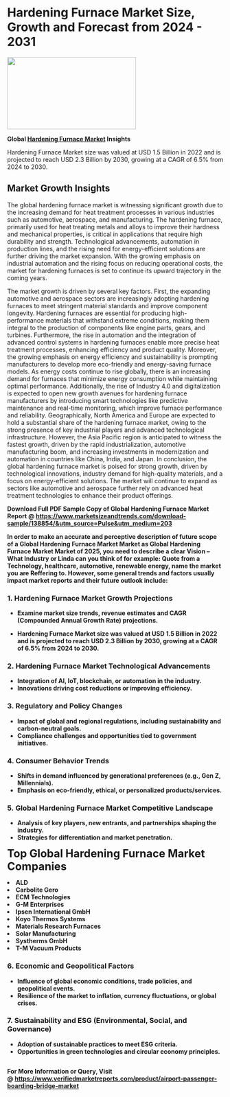 <H1>Hardening Furnace Market Size, Growth and Forecast from 2024 - 2031</H1><img class="aligncenter size-medium wp-image-584254" src="https://thirdeyenews.in/wp-content/uploads/2024/09/Global-Market-Research-300x168.jpeg" alt="" width="300" height="168" /><p><strong>Global&nbsp;<a href="https://www.marketsizeandtrends.com/download-sample/138854/&amp;utm_source=Pulse&amp;utm_medium=203">Hardening Furnace Market</a> Insights</strong></p><p>Hardening Furnace Market size was valued at USD 1.5 Billion in 2022 and is projected to reach USD 2.3 Billion by 2030, growing at a CAGR of 6.5% from 2024 to 2030.</p><p><h2>Market Growth Insights</h2> <p>The global hardening furnace market is witnessing significant growth due to the increasing demand for heat treatment processes in various industries such as automotive, aerospace, and manufacturing. The hardening furnace, primarily used for heat treating metals and alloys to improve their hardness and mechanical properties, is critical in applications that require high durability and strength. Technological advancements, automation in production lines, and the rising need for energy-efficient solutions are further driving the market expansion. With the growing emphasis on industrial automation and the rising focus on reducing operational costs, the market for hardening furnaces is set to continue its upward trajectory in the coming years.</p> <p><strong></strong></p> <p>The market growth is driven by several key factors. First, the expanding automotive and aerospace sectors are increasingly adopting hardening furnaces to meet stringent material standards and improve component longevity. Hardening furnaces are essential for producing high-performance materials that withstand extreme conditions, making them integral to the production of components like engine parts, gears, and turbines. Furthermore, the rise in automation and the integration of advanced control systems in hardening furnaces enable more precise heat treatment processes, enhancing efficiency and product quality. Moreover, the growing emphasis on energy efficiency and sustainability is prompting manufacturers to develop more eco-friendly and energy-saving furnace models. As energy costs continue to rise globally, there is an increasing demand for furnaces that minimize energy consumption while maintaining optimal performance. Additionally, the rise of Industry 4.0 and digitalization is expected to open new growth avenues for hardening furnace manufacturers by introducing smart technologies like predictive maintenance and real-time monitoring, which improve furnace performance and reliability. Geographically, North America and Europe are expected to hold a substantial share of the hardening furnace market, owing to the strong presence of key industrial players and advanced technological infrastructure. However, the Asia Pacific region is anticipated to witness the fastest growth, driven by the rapid industrialization, automotive manufacturing boom, and increasing investments in modernization and automation in countries like China, India, and Japan. In conclusion, the global hardening furnace market is poised for strong growth, driven by technological innovations, industry demand for high-quality materials, and a focus on energy-efficient solutions. The market will continue to expand as sectors like automotive and aerospace further rely on advanced heat treatment technologies to enhance their product offerings.</p> <p><strong></p><p><span class=""><strong>Download Full PDF Sample Copy of Global Hardening Furnace Market Report</strong> @ <a href="https://www.marketsizeandtrends.com/download-sample/138854/&amp;utm_source=Pulse&amp;utm_medium=203" target="_blank">https://www.marketsizeandtrends.com/download-sample/138854/&amp;utm_source=Pulse&amp;utm_medium=203</a></span></p><p>In order to make an accurate and perceptive description of future scope of a Global&nbsp;Hardening Furnace Market Market as Global&nbsp;Hardening Furnace Market Market of 2025, you need to describe a clear Vision &ndash; What Industry or Linda can you think of for example: Quote from a Technology, healthcare, automotive, renewable energy, name the market you are Reffering to. However, some general trends and factors usually impact market reports and their future outlook include:</p><h3>1.&nbsp;<strong>Hardening Furnace Market Growth Projections</strong></h3><ul><li>Examine market size trends, revenue estimates and CAGR (Compounded Annual Growth Rate) projections.</li><li><p>Hardening Furnace Market size was valued at USD 1.5 Billion in 2022 and is projected to reach USD 2.3 Billion by 2030, growing at a CAGR of 6.5% from 2024 to 2030.</p></li></ul><h3>2.&nbsp;<strong>Hardening Furnace Market Technological Advancements</strong></h3><ul><li>Integration of AI, IoT, blockchain, or automation in the industry.</li><li>Innovations driving cost reductions or improving efficiency.</li></ul><h3>3.&nbsp;<strong>Regulatory and Policy Changes</strong></h3><ul><li>Impact of global and regional regulations, including sustainability and carbon-neutral goals.</li><li>Compliance challenges and opportunities tied to government initiatives.</li></ul><h3>4.&nbsp;<strong>Consumer Behavior Trends</strong></h3><ul><li>Shifts in demand influenced by generational preferences (e.g., Gen Z, Millennials).</li><li>Emphasis on eco-friendly, ethical, or personalized products/services.</li></ul><h3>5.&nbsp;<strong>Global Hardening Furnace Market Competitive Landscape</strong></h3><ul><li>Analysis of key players, new entrants, and partnerships shaping the industry.</li><li>Strategies for differentiation and market penetration.</li></ul><p data-pm-slice="1 1 []"><span style="color: inherit; font-family: inherit; font-size: 25px;">Top Global Hardening Furnace Market Companies</span></p><div class="" data-test-id=""><p><li>ALD</li><li> Carbolite Gero</li><li> ECM Technologies</li><li> G-M Enterprises</li><li> Ipsen International GmbH</li><li> Koyo Thermos Systems</li><li> Materials Research Furnaces</li><li> Solar Manufacturing</li><li> Systherms GmbH</li><li> T-M Vacuum Products</li></p></div><h3>6.&nbsp;<strong>Economic and Geopolitical Factors</strong></h3><ul><li>Influence of global economic conditions, trade policies, and geopolitical events.</li><li>Resilience of the market to inflation, currency fluctuations, or global crises.</li></ul><h3>7.&nbsp;<strong>Sustainability and ESG (Environmental, Social, and Governance)</strong></h3><ul><li>Adoption of sustainable practices to meet ESG criteria.</li><li>Opportunities in green technologies and circular economy principles.</li></ul><h2><strong style="font-size: 14px;">For More Information or Query, Visit @&nbsp;</strong><a style="background-color: #ffffff; font-size: 14px;" href="https://www.marketsizeandtrends.com/report/hardening-furnace-market/" target="_blank">https://www.verifiedmarketreports.com/product/airport-passenger-boarding-bridge-market</a></h2>

